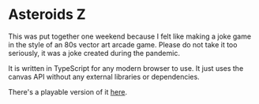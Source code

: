 # Asteroids Z

This was put together one weekend because I felt like making a joke game in the style of an 80s 
vector art arcade game. Please do not take it too seriously, it was a joke created during the 
pandemic.

It is written in TypeScript for any modern browser to use. It just uses the canvas API without
any external libraries or dependencies.

There's a playable version of it [here](https://michaelfiber.itch.io/asteroids-zeneca). 
